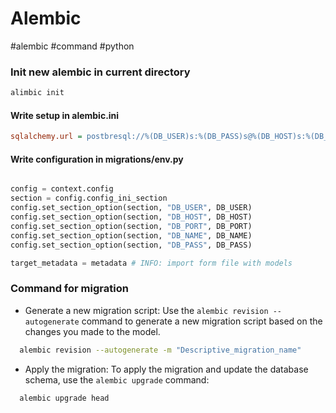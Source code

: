 # Alembic

#alembic #command #python

### Init new alembic in current directory

```bash
alimbic init
```

#### Write setup in **alembic.ini**
```ini
sqlalchemy.url = postbresql://%(DB_USER)s:%(DB_PASS)s@%(DB_HOST)s:%(DB_PORT)s/%(DB_NAME)s
```
#### Write configuration in **migrations/env.py**
```python

config = context.config
section = config.config_ini_section
config.set_section_option(section, "DB_USER", DB_USER)
config.set_section_option(section, "DB_HOST", DB_HOST)
config.set_section_option(section, "DB_PORT", DB_PORT)
config.set_section_option(section, "DB_NAME", DB_NAME)
config.set_section_option(section, "DB_PASS", DB_PASS)

target_metadata = metadata # INFO: import form file with models
```
### Command for migration

- Generate a new migration script:
    Use the `alembic revision --autogenerate` command to generate a new migration
    script based on the changes you made to the model.

```bash
  alembic revision --autogenerate -m "Descriptive_migration_name"
```

- Apply the migration:
    To apply the migration and update the database schema,
    use the `alembic upgrade` command:

```bash
  alembic upgrade head
```


